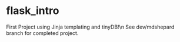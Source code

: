 # flask_intro
First Project using Jinja templating and tinyDB!\n
See dev/mdshepard branch for completed project.
